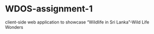 # WDOS-assignment-1
client-side web application to showcase “Wildlife in Sri Lanka”-Wild Life Wonders
